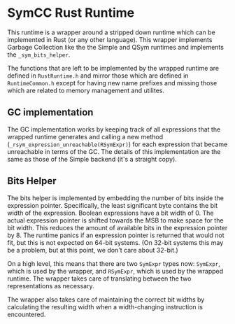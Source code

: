 # SymCC Rust Runtime

This runtime is a wrapper around a stripped down runtime which can be implemented in Rust (or any other language).
This wrapper implements Garbage Collection like the the Simple and QSym runtimes and implements the `_sym_bits_helper`.

The functions that are left to be implemented by the wrapped runtime are defined in `RustRuntime.h` and mirror those which are defined in `RuntimeCommon.h` except for having new name prefixes and missing those which are related to memory management and utilites.

## GC implementation
The GC implementation works by keeping track of all expressions that the wrapped runtime generates and calling a new method (`_rsym_expression_unreachable(RSymExpr)`) for each expression that became unreachable in terms of the GC.
The details of this implementation are the same as those of the Simple backend (it's a straight copy).

## Bits Helper
The bits helper is implemented by embedding the number of bits inside the expression pointer.
Specifically, the least significant byte contains the bit width of the expression.
Boolean expressions have a bit width of 0.
The actual expression pointer is shifted towards the MSB to make space for the bit width.
This reduces the amount of available bits in the expression pointer by 8.
The runtime panics if an expression pointer is returned that would not fit, but this is not expected on 64-bit systems.
(On 32-bit systems this may be a problem, but at this point, we don't care about 32-bit.)

On a high level, this means that there are two `SymExpr` types now: `SymExpr`, which is used by the wrapper, and `RSymExpr`, which is used by the wrapped runtime.
The wrapper takes care of translating between the two representations as necessary.

The wrapper also takes care of maintaining the correct bit widths by calculating the resulting width when a width-changing instruction is encountered.